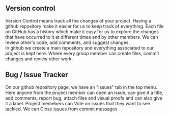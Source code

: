 ## Version control
Version Control means track all the changes of your project. Having a github repository make it easier for us to keep track of everything. Each file on GitHub has a history which make it easy for us to explore the changes that have occurred to it at different times and by other members. We can review other's code, add comments, and suggest changes. <br>
In github we create a main repository and everything associated to our project is kept here. Where every group member can create files, commit changes and review other work. 
<br>
## Bug / Issue Tracker
On our github repository page, we have an "Issues" tab in the top menu. Here anyone from the project member can open an issue, can give it a title, add comments, report bug, attach files and visual proofs and can also give it a label. Project memebers can Vote on issues that they want to see tackled. We can Close issues from commit messages

